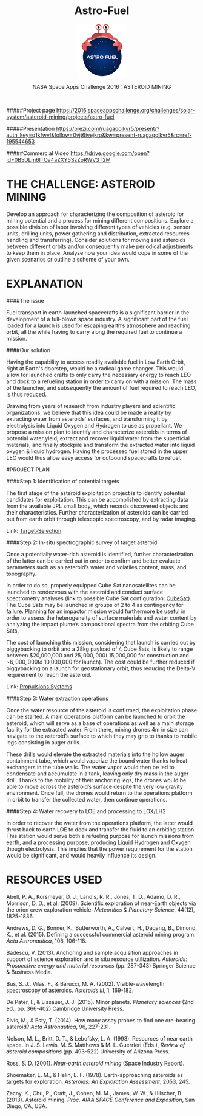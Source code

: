 
<h1 align="center">Astro-Fuel</h1>

  <p align="center">
    <img  align="center" src="https://raw.githubusercontent.com/Alumet/Astro-Fuel/master/Astro%20Fuel%20logo.png">
  </p>
  
  <p align="center">NASA Space Apps Challenge 2016 : ASTEROID MINING </p>
  <p><br></p>

#####Project page
https://2016.spaceappschallenge.org/challenges/solar-system/asteroid-mining/projects/astro-fuel

#####Presentation
https://prezi.com/ruagaqolkvr5/present/?auth_key=q1kfwvl&follow=0vjt6ivejkro&kw=present-ruagaqolkvr5&rc=ref-195544653

#####Commercial Video
https://drive.google.com/open?id=0B5DLm6lTOa4aZXY5SzZoRWV3T2M

# THE CHALLENGE: ASTEROID MINING

Develop an approach for characterizing the composition of asteroid for mining potential and a process for mining different compositions. Explore a possible division of labor involving different types of vehicles (e.g. sensor units, drilling units, power gathering and distribution, extracted resources handling and transferring). Consider solutions for moving said asteroids between different orbits and/or consequently make periodical adjustments to keep them in place. Analyze how your idea would cope in some of the given scenarios or outline a scheme of your own.

# EXPLANATION

####The issue

Fuel transport in earth-launched spacecrafts is a significant barrier in the development of a full-blown space industry. A significant part of the fuel loaded for a launch is used for escaping earth’s atmosphere and reaching orbit, all the while having to carry along the required fuel to continue a mission.

####Our solution

Having the capability to access readily available fuel in Low Earth Orbit, right at Earth's doorstep, would be a radical game changer. This would allow for launched crafts to only carry the necessary energy to reach LEO and dock to a refueling station in order to carry on with a mission. The mass of the launcher, and subsequently the amount of fuel required to reach LEO, is thus reduced.

Drawing from years of research from industry players and scientific organizations, we believe that this idea could be made a reality by extracting water from asteroids' surfaces, and transforming it by electrolysis into Liquid Oxygen and Hydrogen to use as propellant. We propose a mission plan to identify and characterize asteroids in terms of potential water yield, extract and recover liquid water from the superficial materials, and finally stockpile and transform the extracted water into liquid oxygen & liquid hydrogen. Having the processed fuel stored in the upper LEO would thus allow easy access for outbound spacecrafts to refuel.

#PROJECT PLAN

####Step 1: Identification of potential targets

The first stage of the asteroid exploitation project is to identify potential candidates for exploitation. This can be accomplished by extracting data from the available JPL small body, which records discovered objects and their characteristics. Further characterization of asteroids can be carried out from earth orbit through telescopic spectroscopy, and by radar imaging.

Link: [Target-Selection](https://github.com/Alumet/Astro-Fuel/tree/master/Target-Selection)

####Step 2: In-situ spectrographic survey of target asteroid

Once a potentially water-rich asteroid is identified, further characterization of the latter can be carried out in order to confirm and better evaluate parameters such as an asteroid’s water and volatiles content, mass, and topography.

In order to do so, properly equipped Cube Sat nanosatellites can be launched to rendezvous with the asteroid and conduct surface spectrometry analyses (link to possible Cube Sat configuration: [CubeSat](https://github.com/Alumet/Astro-Fuel/tree/master/Cubesat)). The Cube Sats may be launched in groups of 2 to 4 as contingency for failure. Planning for an impactor mission would furthermore be useful in order to assess the heterogeneity of surface materials and water content by analyzing the impact plume’s compositional spectra from the orbiting Cube Sats.

The cost of launching this mission, considering that launch is carried out by piggybacking to orbit and a 28kg payload  of 4 Cube Sats, is likely to range between $20,000,000 and $25,000,000 (~$15,000,000 for construction and ~$6,000,000 to ~$10,000,000 for launch). The cost could be further reduced if piggybacking on a launch for geostationary orbit, thus reducing the Delta-V requirement to reach the asteroid.

Link: [Propulsions Systems](https://github.com/Alumet/Astro-Fuel/tree/master/Cubesat/Propulsion)

####Step 3: Water extraction operations

Once the water resource of the asteroid is confirmed, the exploitation phase can be started. A main operations platform can be launched to orbit the asteroid, which will serve as a base of operations as well as a main storage facility for the extracted water. From there, mining drones 4m in size can navigate to the asteroid’s surface to which they may grip to thanks to mobile legs consisting in auger drills. 

These drills would elevate the extracted materials into the hollow auger containment tube, which would vaporize the bound water thanks to heat exchangers in the tube walls. The water vapor would then be led to condensate and accumulate in a tank, leaving only dry mass in the auger drill. Thanks to the mobility of their anchoring legs, the drones would be able to move across the asteroid’s surface despite the very low gravity environment. Once full, the drones would return to the operations platform in orbit to transfer the collected water, then continue operations. 


####Step 4: Water recovery to LOE and processing to LOX/LH2

In order to recover the water from the operations platform, the latter would thrust back to earth LOE to dock and transfer the fluid to an orbiting station. This station would serve both a refueling purpose for launch missions from earth, and a processing purpose, producing Liquid Hydrogen and Oxygen though electrolysis. This implies that the power requirement for the station would be significant, and would heavily influence its design.

# RESOURCES USED

Abell, P. A., Korsmeyer, D. J., Landis, R. R., Jones, T. D., Adamo, D. R., Morrison, D. D., et al. (2009). Scientific exploration of near‐Earth objects via the orion crew exploration vehicle. *Meteoritics & Planetary Science*, 44(12), 1825-1836.

Andrews, D. G., Bonner, K., Butterworth, A., Calvert, H., Dagang, B., Dimond, K., et al. (2015). Defining a successful commercial asteroid mining program. *Acta Astronautica*, 108, 106-118.

Badescu, V. (2013). Anchoring and sample acquisition approaches in support of science exploration and in situ resource utilization. *Asteroids: Prospective energy and material resources* (pp. 287-343) Springer Science & Business Media.

Bus, S. J., Vilas, F., & Barucci, M. A. (2002). Visible-wavelength spectroscopy of asteroids. *Asteroids III*, 1, 169-182.

De Pater, I., & Lissauer, J. J. (2015). Minor planets. *Planetary sciences* (2nd ed., pp. 366-402) Cambridge University Press.

Elvis, M., & Esty, T. (2014). How many assay probes to find one ore-bearing asteroid? *Acta Astronautica*, 96, 227-231.

Nelson, M. L., Britt, D. T., & Lebofsky, L. A. (1993). Resources of near earth space. In J. S. Lewis, M. S. Matthews & M. L. Guerrieri (Eds.), *Review of asteroid compositions* (pp. 493-522) University of Arizona Press.

Ross, S. D. (2001). *Near-earth asteroid mining* (Space Industry Report).

Shoemaker, E. M., & Helin, E. F. (1978). Earth-approaching asteroids as targets for exploration. *Asteroids: An Exploration Assessment*, 2053, 245.

Zacny, K., Chu, P., Craft, J., Cohen, M. M., James, W. W., & Hilscher, B. (2013). Asteroid mining. *Proc. AIAA SPACE Conference and Exposition*, San Diego, CA, USA.

